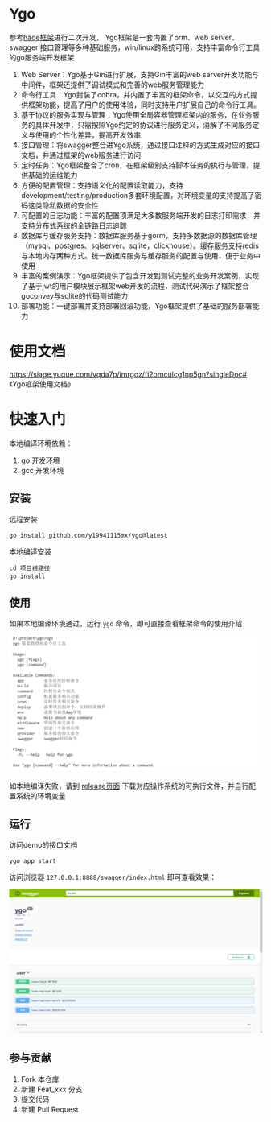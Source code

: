 # Ygo

参考[hade框架](http://hade.funaio.cn)进行二次开发， Ygo框架是一套内置了orm、web server、swagger
接口管理等多种基础服务，win/linux跨系统可用，支持丰富命令行工具的go服务端开发框架

1. Web Server：Ygo基于Gin进行扩展，支持Gin丰富的web server开发功能与中间件，框架还提供了调试模式和完善的web服务管理能力
2. 命令行工具：Ygo封装了cobra，并内置了丰富的框架命令，以交互的方式提供框架功能，提高了用户的使用体验，同时支持用户扩展自己的命令行工具。
3. 基于协议的服务实现与管理：Ygo使用全局容器管理框架内的服务，在业务服务的具体开发中，只需按照Ygo约定的协议进行服务定义，消解了不同服务定义与使用的个性化差异，提高开发效率
4. 接口管理：将swagger整合进Ygo系统，通过接口注释的方式生成对应的接口文档，并通过框架的web服务进行访问
5. 定时任务：Ygo框架整合了cron，在框架级别支持脚本任务的执行与管理，提供基础的运维能力
6. 方便的配置管理：支持语义化的配置读取能力，支持development/testing/production多套环境配置，对环境变量的支持提高了密码这类隐私数据的安全性
7. 可配置的日志功能：丰富的配置项满足大多数服务端开发的日志打印需求，并支持分布式系统的全链路日志追踪
8. 数据库与缓存服务支持：数据库服务基于gorm，支持多数据源的数据库管理（mysql、postgres、sqlserver、sqlite，clickhouse）。缓存服务支持redis与本地内存两种方式。统一数据库服务与缓存服务的配置与使用，便于业务中使用
9. 丰富的案例演示：Ygo框架提供了包含开发到测试完整的业务开发案例，实现了基于jwt的用户模块展示框架web开发的流程，测试代码演示了框架整合goconvey与sqlite的代码测试能力
10. 部署功能：一键部署并支持部署回滚功能，Ygo框架提供了基础的服务部署能力

# 使用文档

https://siage.yuque.com/vqda7p/imrgoz/fi2omculcg1np5gn?singleDoc# 《Ygo框架使用文档》

# 快速入门

本地编译环境依赖：
1. go 开发环境
2. gcc 开发环境
## 安装

远程安装
```
go install github.com/y19941115mx/ygo@latest 
```

本地编译安装
```
cd 项目根路径
go install
```
## 使用

如果本地编译环境通过，运行 `ygo` 命令，即可直接查看框架命令的使用介绍

![](framework/doc/demo1.png)

如本地编译失败，请到 [release页面](https://github.com/y19941115mx/ygo/releases) 下载对应操作系统的可执行文件，并自行配置系统的环境变量

## 运行

访问demo的接口文档
```
ygo app start 
```
访问浏览器 `127.0.0.1:8888/swagger/index.html` 即可查看效果：

![](framework/doc/demo2.png)

## 参与贡献

1.  Fork 本仓库
2.  新建 Feat_xxx 分支
3.  提交代码
4.  新建 Pull Request

